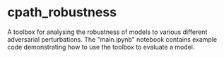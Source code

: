 # cpath_robustness
A toolbox for analysing the robustness of models to various different adversarial perturbations. The "main.ipynb" notebook contains example code demonstrating how to use the toolbox to evaluate a model.
